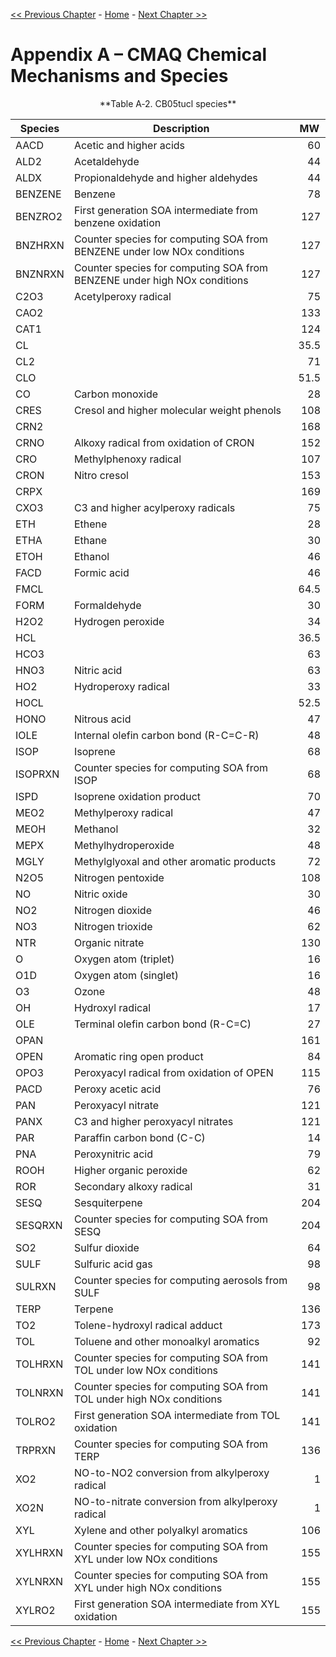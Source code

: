 
[<< Previous Chapter](CMAQ_OGD_ch13_support.md) - [Home](CMAQ_OGD_index.md) - [Next Chapter >>](CMAQ_OGD_ch15_glossary.md)


Appendix A – CMAQ Chemical Mechanisms and Species
=================================================

<a id=TableA-2></a>

<center> **Table A‑2. CB05tucl species** </center>

|Species|Description|MW|
|---|---|---|
|AACD|Acetic and higher acids|<div align="right"> 60 </div>|
|ALD2|Acetaldehyde|<div align="right"> 44 </div>|
|ALDX|Propionaldehyde and higher aldehydes|<div align="right"> 44 </div>|
|BENZENE|Benzene|<div align="right"> 78 </div>|
|BENZRO2|First generation SOA intermediate from benzene oxidation|<div align="right"> 127 </div>|
|BNZHRXN|Counter species for computing SOA from BENZENE under low NOx conditions|<div align="right"> 127 </div>|
|BNZNRXN|Counter species for computing SOA from BENZENE under high NOx conditions|<div align="right"> 127 </div>|
|C2O3|Acetylperoxy radical|<div align="right"> 75 </div>|
|CAO2||<div align="right"> 133 </div>|
|CAT1||<div align="right"> 124 </div>|
|CL||<div align="right"> 35.5 </div>|
|CL2||<div align="right"> 71 </div>|
|CLO||<div align="right"> 51.5 </div>|
|CO|Carbon monoxide|<div align="right"> 28 </div>|
|CRES|Cresol and higher molecular weight phenols|<div align="right"> 108 </div>|
|CRN2||<div align="right"> 168 </div>|
|CRNO|Alkoxy radical from oxidation of CRON|<div align="right"> 152 </div>|
|CRO|Methylphenoxy radical|<div align="right"> 107 </div>|
|CRON|Nitro cresol|<div align="right"> 153 </div>|
|CRPX||<div align="right"> 169 </div>|
|CXO3|C3 and higher acylperoxy radicals|<div align="right"> 75 </div>|
|ETH|Ethene|<div align="right"> 28 </div>|
|ETHA|Ethane|<div align="right"> 30 </div>|
|ETOH|Ethanol|<div align="right"> 46 </div>|
|FACD|Formic acid|<div align="right"> 46 </div>|
|FMCL||<div align="right"> 64.5 </div>|
|FORM|Formaldehyde|<div align="right"> 30 </div>|
|H2O2|Hydrogen peroxide|<div align="right"> 34 </div>|
|HCL||<div align="right"> 36.5 </div>|
|HCO3||<div align="right"> 63 </div>|
|HNO3|Nitric acid|<div align="right"> 63 </div>|
|HO2|Hydroperoxy radical|<div align="right"> 33 </div>|
|HOCL||<div align="right"> 52.5 </div>|
|HONO|Nitrous acid|<div align="right"> 47 </div>|
|IOLE|Internal olefin carbon bond (R-C=C-R)|<div align="right"> 48 </div>|
|ISOP|Isoprene|<div align="right"> 68 </div>|
|ISOPRXN|Counter species for computing SOA from ISOP|<div align="right"> 68 </div>|
|ISPD|Isoprene oxidation product|<div align="right"> 70 </div>|
|MEO2|Methylperoxy radical|<div align="right"> 47 </div>|
|MEOH|Methanol|<div align="right"> 32 </div>|
|MEPX|Methylhydroperoxide|<div align="right"> 48 </div>|
|MGLY|Methylglyoxal and other aromatic products|<div align="right"> 72 </div>|
|N2O5|Nitrogen pentoxide|<div align="right"> 108 </div>|
|NO|Nitric oxide|<div align="right"> 30 </div>|
|NO2|Nitrogen dioxide|<div align="right"> 46 </div>|
|NO3|Nitrogen trioxide|<div align="right"> 62 </div>|
|NTR|Organic nitrate|<div align="right"> 130 </div>|
|O|Oxygen atom (triplet)|<div align="right"> 16 </div>|
|O1D|Oxygen atom (singlet)|<div align="right"> 16 </div>|
|O3|Ozone|<div align="right"> 48 </div>|
|OH|Hydroxyl radical|<div align="right"> 17 </div>|
|OLE|Terminal olefin carbon bond (R-C=C)|<div align="right"> 27 </div>|
|OPAN||<div align="right"> 161 </div>|
|OPEN|Aromatic ring open product|<div align="right"> 84 </div>|
|OPO3|Peroxyacyl radical from oxidation of OPEN|<div align="right"> 115 </div>|
|PACD|Peroxy acetic acid|<div align="right"> 76 </div>|
|PAN|Peroxyacyl nitrate|<div align="right"> 121 </div>|
|PANX|C3 and higher peroxyacyl nitrates|<div align="right"> 121 </div>|
|PAR|Paraffin carbon bond (C-C)|<div align="right"> 14 </div>|
|PNA|Peroxynitric acid|<div align="right"> 79 </div>|
|ROOH|Higher organic peroxide|<div align="right"> 62 </div>|
|ROR|Secondary alkoxy radical|<div align="right"> 31 </div>|
|SESQ|Sesquiterpene|<div align="right"> 204 </div>|
|SESQRXN|Counter species for computing SOA from SESQ|<div align="right"> 204 </div>|
|SO2|Sulfur dioxide|<div align="right"> 64 </div>|
|SULF|Sulfuric acid gas|<div align="right"> 98 </div>|
|SULRXN|Counter species for computing aerosols from SULF|<div align="right"> 98 </div>|
|TERP|Terpene|<div align="right"> 136 </div>|
|TO2|Tolene-hydroxyl radical adduct|<div align="right"> 173 </div>|
|TOL|Toluene and other monoalkyl aromatics|<div align="right"> 92 </div>|
|TOLHRXN|Counter species for computing SOA from TOL under low NOx conditions|<div align="right"> 141 </div>|
|TOLNRXN|Counter species for computing SOA from TOL under high NOx conditions|<div align="right"> 141 </div>|
|TOLRO2|First generation SOA intermediate from TOL oxidation|<div align="right"> 141 </div>|
|TRPRXN|Counter species for computing SOA from TERP|<div align="right"> 136 </div>|
|XO2|NO-to-NO2 conversion from alkylperoxy radical|<div align="right"> 1 </div>|
|XO2N|NO-to-nitrate conversion from alkylperoxy radical|<div align="right"> 1 </div>|
|XYL|Xylene and other polyalkyl aromatics|<div align="right"> 106 </div>|
|XYLHRXN|Counter species for computing SOA from XYL under low NOx conditions|<div align="right"> 155 </div>|
|XYLNRXN|Counter species for computing SOA from XYL under high NOx conditions|<div align="right"> 155 </div>|
|XYLRO2|First generation SOA intermediate from XYL oxidation|<div align="right"> 155 </div>|

[<< Previous Chapter](CMAQ_OGD_ch13_support.md) - [Home](CMAQ_OGD_index.md) - [Next Chapter >>](CMAQ_OGD_ch15_glossary.md)
